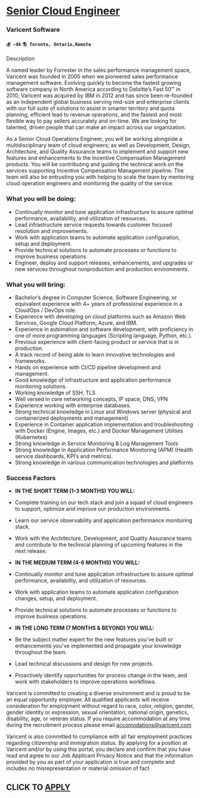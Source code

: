 # [Senior Cloud Engineer](https://www.remotewlb.com/apply/senior-cloud-engineer-78785)  
### Varicent Software  
#### `💰 ~0k` `🌎 Toronto, Ontario,Remote`  

Description

  

  

A named leader by Forrester in the sales performance management space, Varicent was founded in 2005 when we pioneered sales performance management software. Evolving quickly to become the fastest growing software company in North America according to Deloitte’s Fast 50™ in 2010, Varicent was acquired by IBM in 2012 and has since been re-founded as an independent global business serving mid-size and enterprise clients with our full suite of solutions to assist in smarter territory and quota planning, efficient lead to revenue operations, and the fastest and most flexible way to pay sellers accurately and on-time. We are looking for talented, driven people that can make an impact across our organization.

  

  

  

As a Senior Cloud Operations Engineer, you will be working alongside a multidisciplinary team of cloud engineers; as well as Development, Design, Architecture, and Quality Assurance teams to implement and support new features and enhancements to the Incentive Compensation Management products. You will be contributing and guiding the technical work on the services supporting Incentive Compensation Management pipeline. The team will also be entrusting you with helping to scale the team by mentoring cloud operation engineers and monitoring the quality of the service.

### What you will be doing:

  * Continually monitor and tune application infrastructure to assure optimal performance, availability, and utilization of resources.
  * Lead infrastructure service requests towards customer focused resolution and improvements.
  * Work with application teams to automate application configuration, setup and deployment.
  * Provide technical solutions to automate processes or functions to improve business operations.
  * Engineer, deploy and support releases, enhancements, and upgrades or new services throughout nonproduction and production environments.

### What you will bring:

  * Bachelor’s degree in Computer Science, Software Engineering, or equivalent experience with 4+ years of professional experience in a CloudOps / DevOps role.
  * Experience with developing on cloud platforms such as Amazon Web Services, Google Cloud Platform, Azure, and IBM.
  * Experience in automation and software development, with proficiency in one of more programming languages (Scripting language, Python, etc.).
  * Previous experience with client-facing product or service that is in production.
  * A track record of being able to learn innovative technologies and frameworks.
  * Hands on experience with CI/CD pipeline development and management.
  * Good knowledge of infrastructure and application performance monitoring solutions.
  * Working knowledge of SSH, TLS
  * Well versed in core networking concepts, IP space, DNS, VPN
  * Experience working with enterprise databases. 
  * Strong technical knowledge in Linux and Windows server (physical and containerized deployments and management)
  * Experience in Container application implementation and troubleshooting with Docker (Engine, Images, etc.) and Docker Management Utilities (Kubernetes)
  * Strong knowledge in Service Monitoring & Log Management Tools 
  * Strong knowledge in Application Performance Monitoring (APM) (Health service dashboards, KPI’s and metrics).
  * Strong knowledge in various communication technologies and platforms

### Success Factors

  * **IN THE SHORT TERM (1-3 MONTHS) YOU WILL:**
  * Complete training on our tech stack and join a squad of cloud engineers to support, optimize and improve our production environments.
  * Learn our service observability and application performance monitoring stack.
  * Work with the Architecture, Development, and Quality Assurance teams and contribute to the technical planning of upcoming features in the next release.

  

  *  **IN THE MEDIUM TERM (4-6 MONTHS) YOU WILL:**
  * Continually monitor and tune application infrastructure to assure optimal performance, availability, and utilization of resources.
  * Work with application teams to automate application configuration changes, setup, and deployment.
  * Provide technical solutions to automate processes or functions to improve business operations.

  

  *  **IN THE LONG TERM (7 MONTHS & BEYOND) YOU WILL:**
  * Be the subject matter expert for the new features you've built or enhancements you've implemented and propagate your knowledge throughout the team.
  * Lead technical discussions and design for new projects.
  * Proactively identify opportunities for process change in the team, and work with stakeholders to improve operations workflows.

Varicent is committed to creating a diverse environment and is proud to be an equal opportunity employer. All qualified applicants will receive consideration for employment without regard to race, color, religion, gender, gender identity or expression, sexual orientation, national origin, genetics, disability, age, or veteran status. If you require accommodation at any time during the recruitment process please email accomodations@varicent.com

  

Varicent is also committed to compliance with all fair employment practices regarding citizenship and immigration status. By applying for a position at Varicent and/or by using this portal, you declare and confirm that you have read and agree to our Job Applicant Privacy Notice and that the information provided by you as part of your application is true and complete and includes no misrepresentation or material omission of fact

  
## CLICK TO [APPLY](https://www.remotewlb.com/apply/senior-cloud-engineer-78785)

